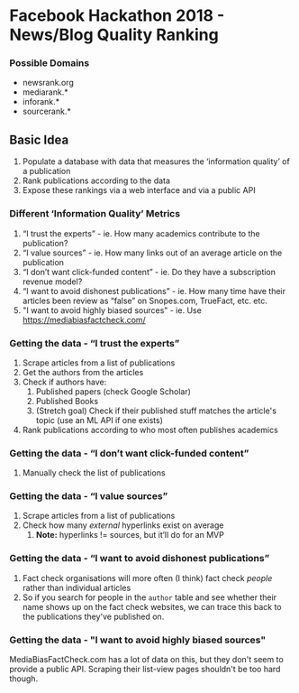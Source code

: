 # Facebook Hackathon 2018 - News/Blog Quality Ranking

### Possible Domains
* newsrank.org
* mediarank.*
* inforank.*
* sourcerank.*

## Basic Idea
1.  Populate a database with data that measures the ‘information quality’ of a publication
2. Rank publications according to the data
3. Expose these rankings via a web interface and via a public API

### Different ‘Information Quality’ Metrics
1. “I trust the experts” - ie. How many academics contribute to the publication?
2. “I value sources” - ie. How many links out of an average article on the publication
3. “I don’t want click-funded content” - ie. Do they have a subscription revenue model?
4. “I want to avoid dishonest publications” - ie. How many time have their articles been review as “false” on Snopes.com, TrueFact, etc. etc.
5. "I want to avoid highly biased sources" - ie. Use https://mediabiasfactcheck.com/

### Getting the data - “I trust the experts”
1. Scrape articles from a list of publications
2. Get the authors from the articles
3. Check if authors have:
	1. Published papers (check Google Scholar)
	2. Published Books
	3. (Stretch goal) Check if their published stuff matches the article's topic (use an ML API if one exists)
4. Rank publications according to who most often publishes academics

### Getting the data - “I don’t want click-funded content”
1. Manually check the list of publications

### Getting the data - “I value sources”
1. Scrape articles from a list of publications
2. Check how many *external* hyperlinks exist on average
	1. **Note:** hyperlinks != sources, but it’ll do for an MVP

### Getting the data - “I want to avoid dishonest publications”
1. Fact check organisations will more often (I think) fact check *people* rather than individual articles
2. So if you search for people in the `author` table and see whether their name shows up on the fact check websites, we can trace this back to the publications they've published on.

### Getting the data - "I want to avoid highly biased sources"

MediaBiasFactCheck.com has a lot of data on this, but they don't seem to provide a public API. Scraping their list-view pages shouldn't be too hard though.
